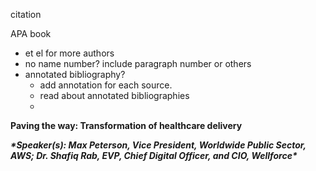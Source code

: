 citation

APA book

- et el for more authors
- no name number? include paragraph number or others
- annotated bibliography?
  - add annotation for each source.
  - read about annotated bibliographies
  - 

**Paving the way: Transformation of healthcare delivery**



***\*Speaker(s): Max Peterson, Vice President, Worldwide Public Sector, AWS; Dr. Shafiq Rab, EVP, Chief Digital Officer, and CIO, Wellforce\****